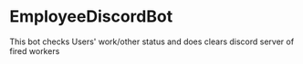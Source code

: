 # EmployeeDiscordBot
This bot checks Users' work/other status and does clears discord server of fired workers
